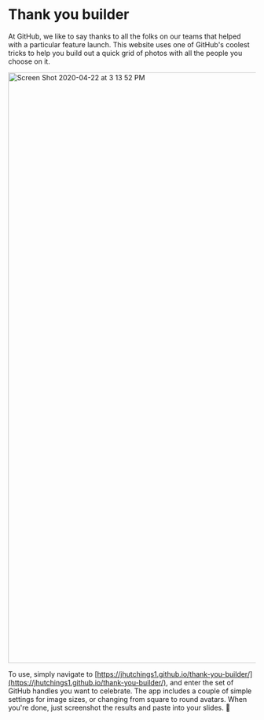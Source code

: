 # Thank you builder

At GitHub, we like to say thanks to all the folks on our teams that helped with a particular feature launch. This website uses one of GitHub's coolest tricks to help you build out a quick grid of photos with all the people you choose on it.

<img width="1201" alt="Screen Shot 2020-04-22 at 3 13 52 PM" src="https://user-images.githubusercontent.com/12853539/131053311-875bbd47-24cb-4364-a868-a621ed6e56b6.png">

To use, simply navigate to [https://jhutchings1.github.io/thank-you-builder/](https://jhutchings1.github.io/thank-you-builder/), and enter the set of GitHub handles you want to celebrate. The app includes a couple of simple settings for image sizes, or changing from square to round avatars. When you're done, just screenshot the results and paste into your slides. :tada:
